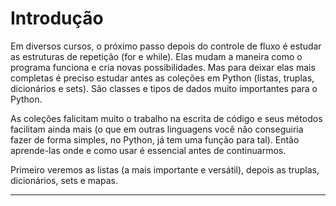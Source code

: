 # Introdução

Em diversos cursos, o próximo passo depois do controle de fluxo é estudar as estruturas de repetição (for e while). Elas mudam a maneira como o programa funciona e cria novas possibilidades. Mas para deixar elas mais completas é preciso estudar antes as coleções em Python (listas, truplas, dicionários e sets). São classes e tipos de dados muito importantes para o Python.
 
As coleções falicitam muito o trabalho na escrita de código e seus métodos facilitam ainda mais (o que em outras linguagens você não conseguiria fazer de forma simples, no Python, já tem uma função para tal). Então aprende-las onde e como usar é essencial antes de continuarmos.

Primeiro veremos as listas (a mais importante e versátil), depois as truplas, dicionários, sets e mapas. 

---
